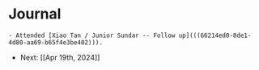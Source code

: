 # Journal
	- Attended [Xiao Tan / Junior Sundar -- Follow up](((66214ed0-8de1-4d80-aa69-b65f4e3be402))).
- Next: [[Apr 19th, 2024]]